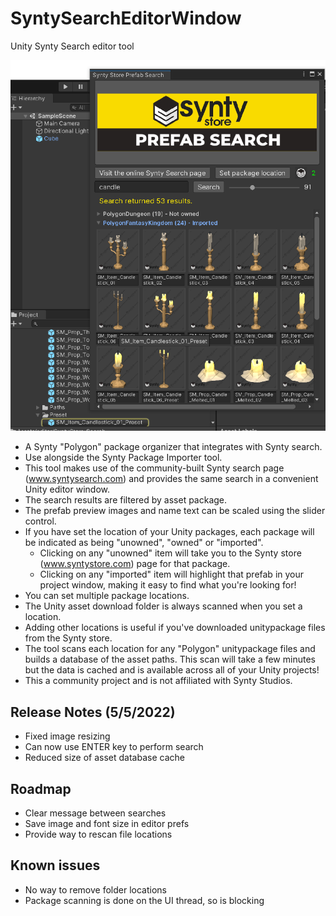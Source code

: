 # SyntySearchEditorWindow
Unity Synty Search editor tool

![Alt text](./EditorWindow.png "Editor Window")

- A Synty "Polygon" package organizer that integrates with Synty search.
- Use alongside the Synty Package Importer tool.
- This tool makes use of the community-built Synty search page (www.syntysearch.com) and provides the same search in a convenient Unity editor window.
- The search results are filtered by asset package.
- The prefab preview images and name text can be scaled using the slider control. 
- If you have set the location of your Unity packages, each package will be indicated as being "unowned", "owned" or "imported".
  - Clicking on any "unowned" item will take you to the Synty store (www.syntystore.com) page for that package.
  - Clicking on any "imported" item will highlight that prefab in your project window, making it easy to find what you're looking for!
- You can set multiple package locations.
- The Unity asset download folder is always scanned when you set a location.
- Adding other locations is useful if you've downloaded unitypackage files from the Synty store.
- The tool scans each location for any "Polygon" unitypackage files and builds a database of the asset paths. This scan will take a few minutes but the data is cached and is available across all of your Unity projects!
- This a community project and is not affiliated with Synty Studios.

Release Notes (5/5/2022)
------------------------

- Fixed image resizing
- Can now use ENTER key to perform search
- Reduced size of asset database cache

Roadmap
-------
- Clear message between searches
- Save image and font size in editor prefs
- Provide way to rescan file locations

Known issues
------------
- No way to remove folder locations
- Package scanning is done on the UI thread, so is blocking